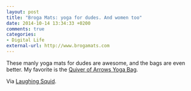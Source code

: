 ```yaml
---
layout: post
title: "Broga Mats: yoga for dudes. And women too"
date: 2014-10-14 13:34:33 +0200
comments: true
categories: 
- Digital Life
external-url: http://www.brogamats.com
---
```


These manly yoga mats for dudes are awesome, and the bags are even better. My favorite is the [Quiver of Arrows Yoga Bag](http://www.brogamats.com/shop/quiver-of-arrows).

Via [Laughing Squid](http://laughingsquid.com/broga-mats-yoga-mats-made-for-mens-body-specifications-and-whimsical-bags-to-carry-them/).